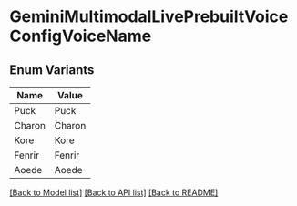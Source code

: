 # GeminiMultimodalLivePrebuiltVoiceConfigVoiceName

## Enum Variants

| Name | Value |
|---- | -----|
| Puck | Puck |
| Charon | Charon |
| Kore | Kore |
| Fenrir | Fenrir |
| Aoede | Aoede |


[[Back to Model list]](../README.md#documentation-for-models) [[Back to API list]](../README.md#documentation-for-api-endpoints) [[Back to README]](../README.md)


